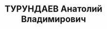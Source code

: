 ---
title: ТУРУНДАЕВ Анатолий Владимирович
description: '1905 г. р., г. Омутнинск Вятской губ., русский, б/п, образование низшее,
  председатель правления "Кублеспромсоюза". Проживал: г. Краснодар. Арестован 26.08.1937
  г. Предъявленное обвинение: "участник контрреволюционной троцкистской террористической
  организации". Военной коллегией ВС СССР 15.12.1937 г. назначена ВМН - расстрел с
  конфискацией имущества. Приговор приведен в исполнение 15.12.1937 г. Реабилитирован
  Военной коллегией ВС СССР 03.10.1957 г. на основании п. 5 ст. 4 УПК РСФСР. 20195'
---